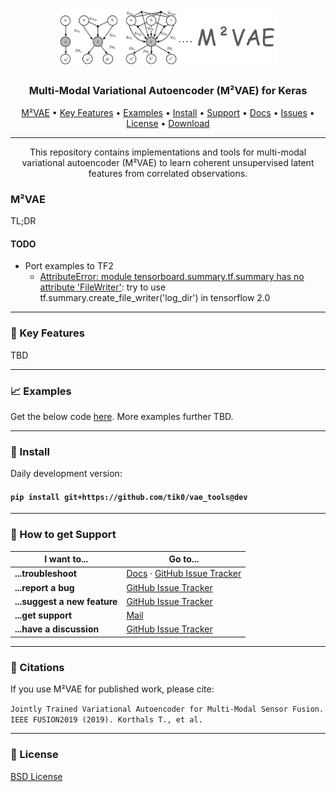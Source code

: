 <h1 align="center">
  <br>
  <a href="https://github.com/tik0/vae_tools"><img src="https://github.com/tik0/vae_tools/raw/dev/docs/media/MMVAE.png" alt="MMVAE" width="350"></a>
  <br>
</h1>

<h3 align="center">Multi-Modal Variational Autoencoder (M²VAE) for Keras</h3>

<p align="center">
  <a href="#M²VAE">M²VAE</a> •
  <a href="#Key-Features">Key Features</a> •
  <a href="#Examples">Examples</a> •
  <a href="#Install">Install</a> •
  <a href="#Support">Support</a> •
  <a href="https://github.com/tik0/vae_tools/tree/dev/docs">Docs</a> •
  <a href="https://github.com/tik0/vae_tools/issues">Issues</a> •
  <a href="#License">License</a> •
  <a href="https://github.com/tik0/vae_tools/archive/dev.zip">Download</a>
</p>
<hr>
<p align="center">
This repository contains implementations and tools for multi-modal variational autoencoder (M²VAE) to learn coherent unsupervised latent features from correlated observations.

### M²VAE

TL;DR

#### TODO

- Port examples to TF2
    - [AttributeError: module tensorboard.summary.tf.summary has no attribute 'FileWriter'](https://github.com/eriklindernoren/PyTorch-YOLOv3/issues/327): try to use tf.summary.create_file_writer('log_dir') in tensorflow 2.0

<hr>

### :wrench: Key Features

TBD

<hr>

### 📈 Examples

Get the below code [here](https://github.com/tik0/vae_tools/tree/dev/examples). More examples further TBD.

<hr>

### 💾 Install

Daily development version:

#### `pip install git+https://github.com/tik0/vae_tools@dev`

<hr>

### 💬 How to get Support

| I want to...                     | Go to...                                                  |
| -------------------------------- | ---------------------------------------------------------- |
| **...troubleshoot**           | [Docs] · [GitHub Issue Tracker]                   |
| **...report a bug**           | [GitHub Issue Tracker]                                     |
| **...suggest a new feature**  | [GitHub Issue Tracker]                                     |
| **...get support**            | [Mail]                         |
| **...have a discussion**      | [GitHub Issue Tracker]                                            |

[github issue tracker]: https://github.com/tik0/vae_tools/issues
[docs]: https://tik0.github.io/vae_tools/
[mail]: mailto:tkorthals@cit-ec.uni-bielefeld.de

<hr>

### 📢 Citations

If you use M²VAE for published work, please cite:

`Jointly Trained Variational Autoencoder for Multi-Modal Sensor Fusion. IEEE FUSION2019 (2019). Korthals T., et al.`

<hr>

### 📃 License

[BSD License](https://github.com/tik0/vae_tools/blob/master/LICENSE)
